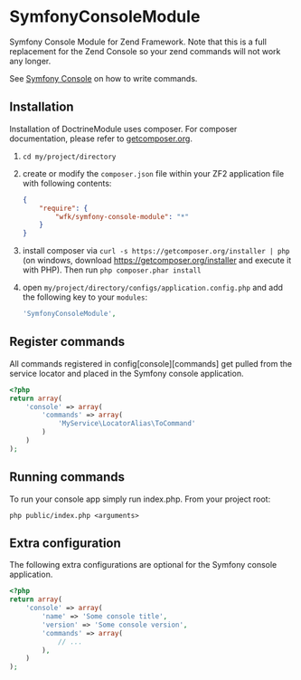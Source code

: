 # SymfonyConsoleModule

Symfony Console Module for Zend Framework. Note that this is a full replacement for the Zend Console so your zend commands will not work any longer.

See [Symfony Console](http://symfony.com/doc/2.0/components/console/index.html) on how to write commands.

## Installation

Installation of DoctrineModule uses composer. For composer documentation, please refer to
[getcomposer.org](http://getcomposer.org/).

  1. `cd my/project/directory`
  2. create or modify the `composer.json` file within your ZF2 application file with
     following contents:

     ```json
     {
         "require": {
             "wfk/symfony-console-module": "*"
         }
     }
     ```
  3. install composer via `curl -s https://getcomposer.org/installer | php` (on windows, download
     https://getcomposer.org/installer and execute it with PHP). Then run `php composer.phar install`
  4. open `my/project/directory/configs/application.config.php` and add the following key to your `modules`:

     ```php
     'SymfonyConsoleModule',
     ```

## Register commands

All commands registered in config[console][commands] get pulled from the service locator and placed in the Symfony console application.

```php
<?php
return array(
    'console' => array(
        'commands' => array(
            'MyService\LocatorAlias\ToCommand'
        )
    )
);
```

## Running commands

To run your console app simply run index.php. From your project root:

`php public/index.php <arguments>`


## Extra configuration

The following extra configurations are optional for the Symfony console application.

```php
<?php
return array(
    'console' => array(
        'name' => 'Some console title',
        'version' => 'Some console version',
        'commands' => array(
            // ...
        ),
    )
);
```